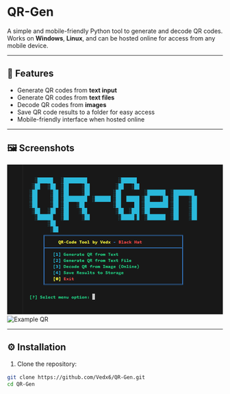 # QR-Gen

A simple and mobile-friendly Python tool to generate and decode QR codes. Works on **Windows**, **Linux**, and can be hosted online for access from any mobile device.

---

## 📌 Features

- Generate QR codes from **text input**  
- Generate QR codes from **text files**  
- Decode QR codes from **images**  
- Save QR code results to a folder for easy access  
- Mobile-friendly interface when hosted online  

---

## 🖼 Screenshots

![Banner](assets/banner.png)  
![Example QR](assets/example_qr.png)

---

## ⚙️ Installation

1. Clone the repository:

```bash
git clone https://github.com/Vedx6/QR-Gen.git
cd QR-Gen

